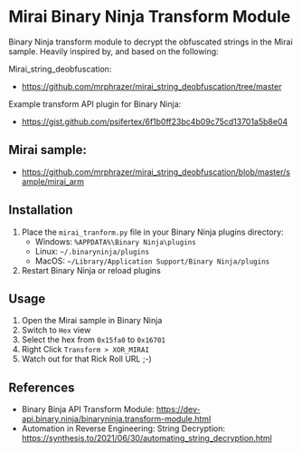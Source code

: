 # Mirai Binary Ninja Transform Module
Binary Ninja transform module to decrypt the obfuscated strings in the Mirai sample. Heavily inspired by, and based on the following:

Mirai_string_deobfuscation:
- https://github.com/mrphrazer/mirai_string_deobfuscation/tree/master

Example transform API plugin for Binary Ninja:
- https://gist.github.com/psifertex/6f1b0ff23bc4b09c75cd13701a5b8e04

## Mirai sample:
- https://github.com/mrphrazer/mirai_string_deobfuscation/blob/master/sample/mirai_arm

## Installation
1. Place the `mirai_tranform.py` file in your Binary Ninja plugins directory:
   - Windows: `%APPDATA%\Binary Ninja\plugins`
   - Linux: `~/.binaryninja/plugins`
   - MacOS: `~/Library/Application Support/Binary Ninja/plugins`
2. Restart Binary Ninja or reload plugins

## Usage
1. Open the Mirai sample in Binary Ninja
2. Switch to `Hex` view
3. Select the hex from `0x15fa0` to `0x16701`
4. Right Click `Transform > XOR_MIRAI`
5. Watch out for that Rick Roll URL ;-)

## References
- Binary Binja API Transform Module: https://dev-api.binary.ninja/binaryninja.transform-module.html
- Automation in Reverse Engineering: String Decryption: https://synthesis.to/2021/06/30/automating_string_decryption.html

